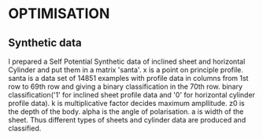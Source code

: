 # OPTIMISATION

Synthetic data
---
   I prepared a Self Potential Synthetic data of inclined sheet and horizontal Cylinder and put them in a matrix 'santa'.
x is a point on principle profile. 
santa is a data set of 14851 examples with profile data in columns from 1st row to 69th row and giving a binary classification in the 70th row.
binary classification('1' for inclined sheet profile data and '0' for horizontal cylinder profile data).
k is multiplicative factor decides maximum ampllitude. 
z0 is the depth of the body.
alpha is the angle of polarisation.
a is width of the sheet.
Thus different types of sheets and cylinder data are produced and classified.
